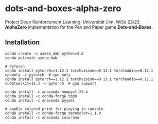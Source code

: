 # dots-and-boxes-alpha-zero
Project Deep Reinforcement Learning, Universität Ulm, WiSe 22/23. <br />
**AlphaZero** implementation for the Pen and Paper game **Dots-and-Boxes**. 

## Installation
```
conda create -n azero_dab python=3.8
conda activate azero_dab

# PyTorch
conda install pytorch==1.12.1 torchvision==0.13.1 torchaudio==0.12.1 cpuonly -c pytorch  # cpu only
conda install pytorch==1.12.1 torchvision==0.13.1 torchaudio==0.12.1 cudatoolkit=11.3 -c pytorch  # gpu support

conda install -c anaconda numpy=1.23.4
conda install -c conda-forge tqdm
conda install -c anaconda pyyaml

# enable colored print for playing in console
conda install -c conda-forge termcolor=1.1.0
conda install -c anaconda colorama
```
